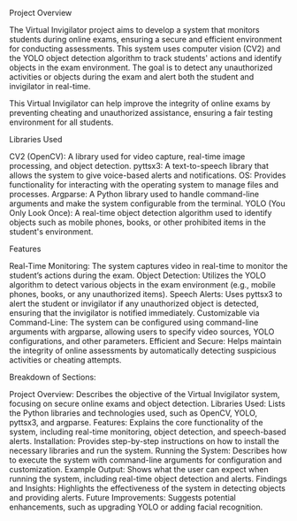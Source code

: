 Project Overview

The Virtual Invigilator project aims to develop a system that monitors students during online exams, ensuring a secure and efficient environment for conducting assessments. This system uses computer vision (CV2) and the YOLO object detection algorithm to track students' actions and identify objects in the exam environment. The goal is to detect any unauthorized activities or objects during the exam and alert both the student and invigilator in real-time.

This Virtual Invigilator can help improve the integrity of online exams by preventing cheating and unauthorized assistance, ensuring a fair testing environment for all students.

Libraries Used

CV2 (OpenCV): A library used for video capture, real-time image processing, and object detection. pyttsx3: A text-to-speech library that allows the system to give voice-based alerts and notifications. OS: Provides functionality for interacting with the operating system to manage files and processes. Argparse: A Python library used to handle command-line arguments and make the system configurable from the terminal. YOLO (You Only Look Once): A real-time object detection algorithm used to identify objects such as mobile phones, books, or other prohibited items in the student's environment.

Features

Real-Time Monitoring: The system captures video in real-time to monitor the student’s actions during the exam. Object Detection: Utilizes the YOLO algorithm to detect various objects in the exam environment (e.g., mobile phones, books, or any unauthorized items). Speech Alerts: Uses pyttsx3 to alert the student or invigilator if any unauthorized object is detected, ensuring that the invigilator is notified immediately. Customizable via Command-Line: The system can be configured using command-line arguments with argparse, allowing users to specify video sources, YOLO configurations, and other parameters. Efficient and Secure: Helps maintain the integrity of online assessments by automatically detecting suspicious activities or cheating attempts.

Breakdown of Sections:

Project Overview: Describes the objective of the Virtual Invigilator system, focusing on secure online exams and object detection.
Libraries Used: Lists the Python libraries and technologies used, such as OpenCV, YOLO, pyttsx3, and argparse.
Features: Explains the core functionality of the system, including real-time monitoring, object detection, and speech-based alerts.
Installation: Provides step-by-step instructions on how to install the necessary libraries and run the system.
Running the System: Describes how to execute the system with command-line arguments for configuration and customization.
Example Output: Shows what the user can expect when running the system, including real-time object detection and alerts.
Findings and Insights: Highlights the effectiveness of the system in detecting objects and providing alerts.
Future Improvements: Suggests potential enhancements, such as upgrading YOLO or adding facial recognition.
